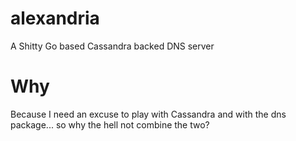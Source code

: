 # alexandria
A Shitty Go based Cassandra backed DNS server 

# Why
Because I need an excuse to play with Cassandra and with the dns package... so why the hell not combine the two?
